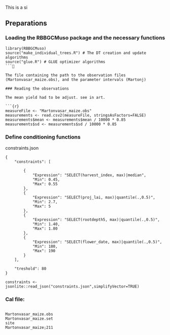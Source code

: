 This is a si

## Preparations

### Loading the RBBGCMuso package and the necessary functions

```{r}
library(RBBGCMuso)
source("make_individual_trees.R") # The DT creation and update algorithms
source("glue.R") # GLUE optimizer algorithms
```

The file containing the path to the observation files (Martonvasar_maize.obs), and the parameter intervals (Martonj) 

### Reading the observations

The mean yield had to be adjust. see in art.

```{r}
measureFile <- "Martonvasar_maize.obs"
measurements <- read.csv2(measureFile, stringsAsFactors=FALSE)
measurements$mean <- measurements$mean / 10000 * 0.85
measurements$sd <- measurements$sd / 10000 * 0.85
```

### Define conditioning functions

constraints.json

```{json}
{
    "constraints": [

        {
            "Expression": "SELECT(harvest_index, max)|median",
            "Min": 0.45,
            "Max": 0.55
        },
        {
            "Expression": "SELECT(proj_lai, max)|quantile(.,0.5)",
            "Min": 2.7,
            "Max": 5
        },
        {
            "Expression": "SELECT(rootdepth5, max)|quantile(.,0.5)",
            "Min": 1.40,
            "Max": 1.80
        },			
        {
            "Expression": "SELECT(flower_date, max)|quantile(.,0.5)",
            "Min": 180,
            "Max": 190 
        }
    ],

    "treshold": 80
}
```

```{r}
constraints <- jsonlite::read_json("constraints.json",simplifyVector=TRUE)
```

### Cal file:

```{verbatim}

Martonvasar_maize.obs
Martonvasar_maize.set
site
Martonvasar_maize;211
```
